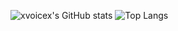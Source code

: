 ![xvoicex's GitHub stats](https://github-readme-stats.vercel.app/api?username=xvoicex&show_icons=true&theme=nord) 
![Top Langs](https://github-readme-stats.vercel.app/api/top-langs/?username=xvoicex&layout=compact&hide=vue,css,scss,html,Dockerfile&langs_count=8&show_icons=true&theme=nord)

